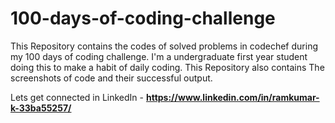 # 100-days-of-coding-challenge

This Repository contains the codes of solved problems in codechef during my 100 days of coding challenge. I'm a undergraduate first year student doing this to make a habit of daily coding. This Repository also contains The screenshots of code and their successful output. 


Lets get connected in LinkedIn - **https://www.linkedin.com/in/ramkumar-k-33ba55257/**

